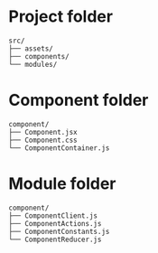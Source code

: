 # Project folder

```
src/
├── assets/
├── components/
└── modules/
```

# Component folder

```
component/
├── Component.jsx
├── Component.css
└── ComponentContainer.js
```

# Module folder

```
component/
├── ComponentClient.js
├── ComponentActions.js
├── ComponentConstants.js
└── ComponentReducer.js
```
